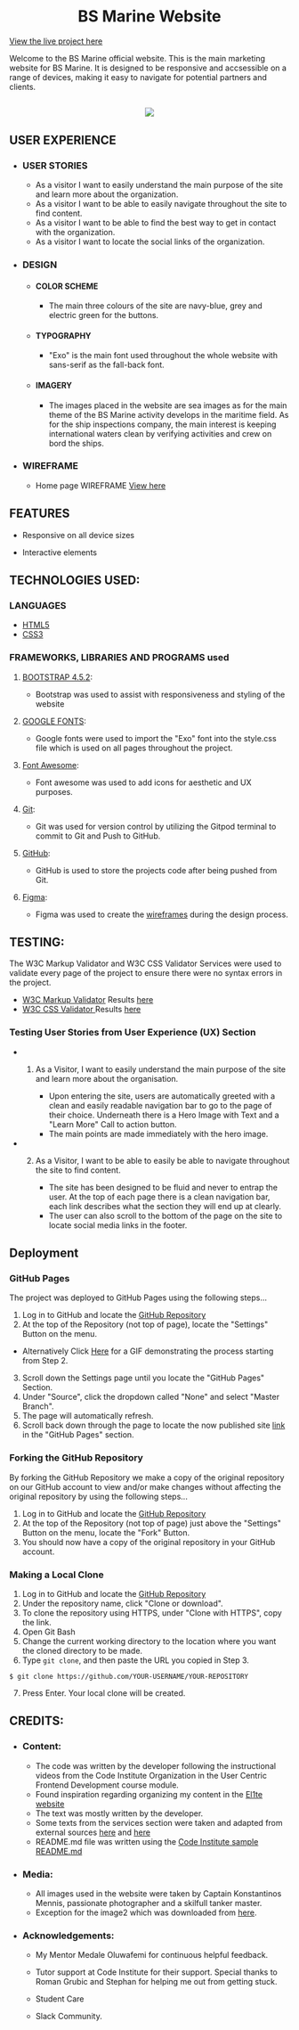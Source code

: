 
<h1 align="center"> BS Marine Website</h1>

[View the live project here](https://mihaelasandrea.github.io/UCFD-Milestone-Project/)

Welcome to the BS Marine official website. 
This is the main marketing website for BS Marine. It is designed to be responsive and accsessible on a range of devices, making it easy to navigate for potential partners and clients.

<h2 align="center"><img src="https://easycaptures.com/fs/uploaded/1461/2340309396.png"></h2>

## USER EXPERIENCE



-   ### USER STORIES

    -   As a visitor I want to easily understand the main purpose of the site and learn more about the organization.
    -   As a visitor I want to be able to easily navigate throughout the site to find content.
    -   As a visitor I want to be able to find the best way to get in contact with the organization.
    -   As a visitor I want to locate the social links of the organization.


-   ### DESIGN

    -   ####  COLOR SCHEME

        -   The main three colours of the site are navy-blue, grey and electric green for the buttons.

    -   #### TYPOGRAPHY

        -   "Exo" is the main font used throughout the whole website with sans-serif as the fall-back font.

    -   #### IMAGERY

        -   The images placed in the website are sea images as for the main theme of the BS Marine activity develops in the maritime field. As  for 
the ship inspections company, the main interest is keeping international waters clean by verifying activities and crew on bord the ships.

-   ### WIREFRAME

    -   Home page WIREFRAME [View here](https://www.figma.com/file/ddLNe3I44VIb8yskcYVo9d/UCFD-Milestone-Project-Wireframe?node-id=0%3A1)



## FEATURES

-   Responsive on all device sizes

-   Interactive elements



## TECHNOLOGIES USED:


### LANGUAGES

-   [HTML5](https://nl.wikipedia.org/wiki/HTML5)
-   [CSS3](https://nl.wikipedia.org/wiki/Cascading_Style_Sheets)


### FRAMEWORKS, LIBRARIES AND PROGRAMS used

1. [BOOTSTRAP 4.5.2](https://getbootstrap.com/):
    - Bootstrap was used to assist with responsiveness and styling of the website

1. [GOOGLE FONTS](https://fonts.google.com/):
    - Google fonts were used to import the "Exo" font into the style.css file which is used on all pages throughout the project.

1. [Font Awesome](https://fontawesome.com/):
    - Font awesome was used to add icons for aesthetic and UX purposes.

1. [Git](https://git-scm.com/):
    - Git was used for version control by utilizing the Gitpod terminal to commit to Git and Push to GitHub.

1. [GitHub](https://github.com/):
    - GitHub is used to store the projects code after being pushed from Git.

1. [Figma](https://www.figma.com):
    - Figma was used to create the [wireframes](https://www.figma.com/file/ddLNe3I44VIb8yskcYVo9d/UCFD-Milestone-Project-Wireframe?node-id=0%3A1) during the design process.


## TESTING:

The W3C Markup Validator and W3C CSS Validator Services were used to validate every page of the project to ensure there were no syntax errors in the project.

-   [W3C Markup Validator](https://validator.w3.org/) Results [here](https://validator.w3.org/nu/#textarea)
-   [W3C CSS Validator ](https://jigsaw.w3.org/css-validator/) Results [here](https://jigsaw.w3.org/css-validator/validator)


### Testing User Stories from User Experience (UX) Section

-   1. As a Visitor, I want to easily understand the main purpose of the site and learn more about the organisation.

        -   Upon entering the site, users are automatically greeted with a clean and easily readable navigation bar to go to the page of their choice. Underneath there is a Hero Image with Text and a "Learn More" Call to action button.
        -   The main points are made immediately with the hero image.

-   2. As a Visitor, I want to be able to easily be able to navigate throughout the site to find content.

        -   The site has been designed to be fluid and never to entrap the user. At the top of each page there is a clean navigation bar, each link describes what the section they will end up at clearly.
        -   The user can also scroll to the bottom of the page on the site to locate social media links in the footer.
       
## Deployment

### GitHub Pages

The project was deployed to GitHub Pages using the following steps...

1. Log in to GitHub and locate the [GitHub Repository](https://github.com/)
2. At the top of the Repository (not top of page), locate the "Settings" Button on the menu.
-   Alternatively Click [Here](https://raw.githubusercontent.com/) for a GIF demonstrating the process starting from Step 2.
3. Scroll down the Settings page until you locate the "GitHub Pages" Section.
4. Under "Source", click the dropdown called "None" and select "Master Branch".
5. The page will automatically refresh.
6. Scroll back down through the page to locate the now published site [link](https://github.com) in the "GitHub Pages" section.

### Forking the GitHub Repository

By forking the GitHub Repository we make a copy of the original repository on our GitHub account to view and/or make changes without affecting the original repository by using the following steps...

1. Log in to GitHub and locate the [GitHub Repository](https://github.com/)
2. At the top of the Repository (not top of page) just above the "Settings" Button on the menu, locate the "Fork" Button.
3. You should now have a copy of the original repository in your GitHub account.

### Making a Local Clone

1. Log in to GitHub and locate the [GitHub Repository](https://github.com/)
2. Under the repository name, click "Clone or download".
3. To clone the repository using HTTPS, under "Clone with HTTPS", copy the link.
4. Open Git Bash
5. Change the current working directory to the location where you want the cloned directory to be made.
6. Type `git clone`, and then paste the URL you copied in Step 3.

```
$ git clone https://github.com/YOUR-USERNAME/YOUR-REPOSITORY
```

7. Press Enter. Your local clone will be created.

## CREDITS:


-   ### Content:

    -   The code was written by the developer following the instructional videos from the Code Institute Organization in the User Centric Frontend Development course module.
    -   Found inspiration regarding organizing my content in the [El1te website](https://d1ang.github.io/EL1TE/#home)
    -   The text was mostly written by the developer. 
    -   Some texts from the services section were taken and adapted from external sources [here](https://www.ocimf-sire.org) and [here](https://www.liscr.com)
    -   README.md file was written using the [Code Institute sample README.md](https://github.com/Code-Institute-Solutions/SampleREADME/edit/master/README.md)


-   ### Media:

    -   All images used in the website were taken by Captain Konstantinos Mennis, passionate photographer and a skilfull tanker master.
    -   Exception for the image2 which was downloaded from [here](https://johngaber.wordpress.com/).

-   ### Acknowledgements:

    -   My Mentor Medale Oluwafemi for continuous helpful feedback.

    -   Tutor support at Code Institute for their support. Special thanks to Roman Grubic and Stephan for helping me out from getting stuck.

    -   Student Care

    -   Slack Community.




